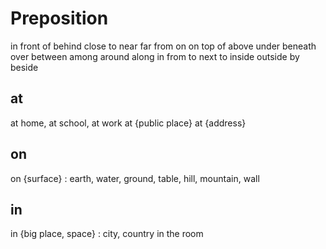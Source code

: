 # Preposition

in front of
behind
close to
near
far from
on
on top of
above
under
beneath
over
between
among
around
along
in
from
to
next to
inside
outside
by
beside

## at
at home, at school, at work
at {public place}
at {address}
## on
on {surface} :  earth, water, ground, table, hill, mountain, wall
## in
in {big place, space} : city, country
in  the room








